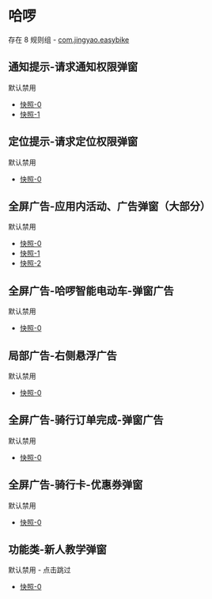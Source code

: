 # 哈啰

存在 8 规则组 - [com.jingyao.easybike](/src/apps/com.jingyao.easybike.ts)

## 通知提示-请求通知权限弹窗

默认禁用

- [快照-0](https://i.gkd.li/i/13228735)
- [快照-1](https://i.gkd.li/i/13402675)

## 定位提示-请求定位权限弹窗

默认禁用

- [快照-0](https://i.gkd.li/i/13228677)

## 全屏广告-应用内活动、广告弹窗（大部分）

默认禁用

- [快照-0](https://i.gkd.li/i/12650028)
- [快照-1](https://i.gkd.li/i/12650090)
- [快照-2](https://i.gkd.li/i/13331231)

## 全屏广告-哈啰智能电动车-弹窗广告

默认禁用

- [快照-0](https://i.gkd.li/i/12650163)

## 局部广告-右侧悬浮广告

默认禁用

- [快照-0](https://i.gkd.li/i/12650071)

## 全屏广告-骑行订单完成-弹窗广告

默认禁用

- [快照-0](https://i.gkd.li/i/12684673)

## 全屏广告-骑行卡-优惠券弹窗

默认禁用

- [快照-0](https://i.gkd.li/i/12739316)

## 功能类-新人教学弹窗

默认禁用 - 点击跳过

- [快照-0](https://i.gkd.li/i/13837543)
